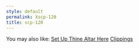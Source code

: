 ```yaml
---
style: default
permalink: Xscp-120
title: scp-120
---
```

You may also like:
[Set Up Thine Altar Here](http://scp-wiki.net/set-up-thine-altar-here)
[Clippings](http://scp-wiki.net/clippings)